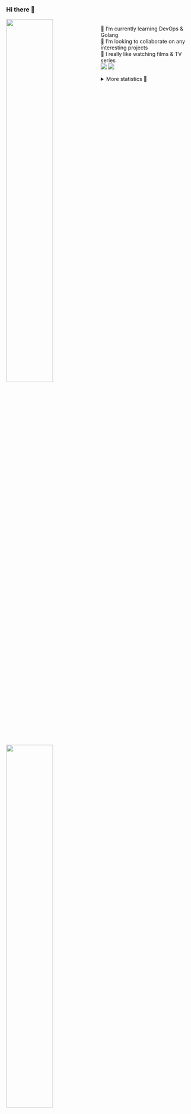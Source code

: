 ### Hi there 👋


[<img align="left" width="50%" src="https://github-readme-stats.vercel.app/api?username=rufusnufus&hide=issues&show_icons=true&count_private=true&theme=transparent&title_color=FF6F40&text_color=FBF9F8&icon_color=F48242&hide_border=true&hide_title=true#gh-dark-mode-only">](https://metrics.lecoq.io/rufusnufus#gh-dark-mode-only)
[<img align="left" width="50%" src="https://github-readme-stats.vercel.app/api?username=rufusnufus&hide=issues&show_icons=true&count_private=true&theme=transparent&title_color=FF6533&text_color=4D4644&icon_color=FF8038&hide_border=true&hide_title=true#gh-light-mode-only">](https://metrics.lecoq.io/rufusnufus#gh-light-mode-only)

<p>
  <br>
  🌱 I’m currently learning DevOps & Golang</br>
  👯 I’m looking to collaborate on any interesting projects</br>
  🎥 I really like watching films & TV series</br>
  <a href="https://linkedin.com/in/rufusnufus"><img src="https://img.shields.io/badge/linkedin-0077B5.svg?style=for-the-badge&logo=linkedin&logoColor=white"/></a>
  <a href="https://t.me/rufusnufus"><img src="https://img.shields.io/badge/-telegram-black?style=for-the-badge&color=blue&logo=telegram"/></a>
</p>

<p text-align="left">
<details>
  <summary>More statistics 👀</summary><br/>

<!--START_SECTION:waka-->
![Code Time](http://img.shields.io/badge/Code%20Time-603%20hrs%2022%20mins-blue)

![Profile Views](http://img.shields.io/badge/Profile%20Views-0-blue)

**I'm an Early 🐤** 

```text
🌞 Morning                9413 commits        ██████░░░░░░░░░░░░░░░░░░░   22.36 % 
🌆 Daytime                24467 commits       ███████████████░░░░░░░░░░   58.13 % 
🌃 Evening                7368 commits        ████░░░░░░░░░░░░░░░░░░░░░   17.51 % 
🌙 Night                  842 commits         ░░░░░░░░░░░░░░░░░░░░░░░░░   02.00 % 
```
📅 **I'm Most Productive on Wednesday** 

```text
Monday                   8628 commits        █████░░░░░░░░░░░░░░░░░░░░   20.50 % 
Tuesday                  8001 commits        █████░░░░░░░░░░░░░░░░░░░░   19.01 % 
Wednesday                8664 commits        █████░░░░░░░░░░░░░░░░░░░░   20.58 % 
Thursday                 8322 commits        █████░░░░░░░░░░░░░░░░░░░░   19.77 % 
Friday                   7247 commits        ████░░░░░░░░░░░░░░░░░░░░░   17.22 % 
Saturday                 795 commits         ░░░░░░░░░░░░░░░░░░░░░░░░░   01.89 % 
Sunday                   433 commits         ░░░░░░░░░░░░░░░░░░░░░░░░░   01.03 % 
```


📊 **This Week I Spent My Time On** 

```text
💬 Programming Languages: 
YAML                     7 hrs 22 mins       ████████████░░░░░░░░░░░░░   47.11 % 
Terraform                3 hrs 1 min         █████░░░░░░░░░░░░░░░░░░░░   19.37 % 
HCL                      2 hrs 39 mins       ████░░░░░░░░░░░░░░░░░░░░░   16.96 % 
Other                    2 hrs 29 mins       ████░░░░░░░░░░░░░░░░░░░░░   15.92 % 
Markdown                 3 mins              ░░░░░░░░░░░░░░░░░░░░░░░░░   00.35 % 

🔥 Editors: 
VS Code                  13 hrs 11 mins      █████████████████████░░░░   84.28 % 
iTerm2                   2 hrs 27 mins       ████░░░░░░░░░░░░░░░░░░░░░   15.72 % 
```

**I Mostly Code in Go** 

```text
Go                       30 repos            █████░░░░░░░░░░░░░░░░░░░░   20.00 % 
Python                   14 repos            ██░░░░░░░░░░░░░░░░░░░░░░░   09.33 % 
Smarty                   11 repos            ██░░░░░░░░░░░░░░░░░░░░░░░   07.33 % 
HCL                      7 repos             █░░░░░░░░░░░░░░░░░░░░░░░░   04.67 % 
Kotlin                   5 repos             █░░░░░░░░░░░░░░░░░░░░░░░░   03.33 % 
```




 Last Updated on 13/01/2024 01:02:10 UTC
<!--END_SECTION:waka-->

</details>
</p>
